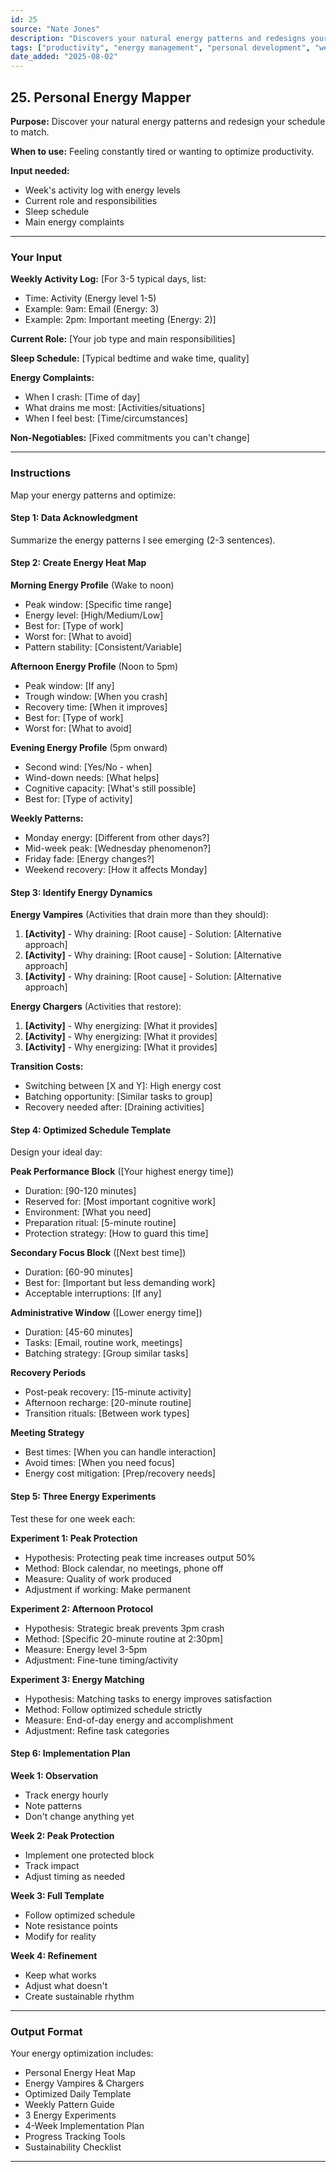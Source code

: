 ```yaml
---
id: 25
source: "Nate Jones"
description: "Discovers your natural energy patterns and redesigns your schedule to match."
tags: ["productivity", "energy management", "personal development", "well-being"]
date_added: "2025-08-02"
---
```


## 25\. Personal Energy Mapper

**Purpose:** Discover your natural energy patterns and redesign your schedule to match.

**When to use:** Feeling constantly tired or wanting to optimize productivity.

**Input needed:**

* Week's activity log with energy levels  
* Current role and responsibilities  
* Sleep schedule  
* Main energy complaints

---

### **Your Input**

**Weekly Activity Log:** \[For 3-5 typical days, list:

* Time: Activity (Energy level 1-5)  
* Example: 9am: Email (Energy: 3\)  
* Example: 2pm: Important meeting (Energy: 2)\]

**Current Role:** \[Your job type and main responsibilities\]

**Sleep Schedule:** \[Typical bedtime and wake time, quality\]

**Energy Complaints:**

* When I crash: \[Time of day\]  
* What drains me most: \[Activities/situations\]  
* When I feel best: \[Time/circumstances\]

**Non-Negotiables:** \[Fixed commitments you can't change\]

---

### **Instructions**

Map your energy patterns and optimize:

#### **Step 1: Data Acknowledgment**

Summarize the energy patterns I see emerging (2-3 sentences).

#### **Step 2: Create Energy Heat Map**

**Morning Energy Profile** (Wake to noon)

* Peak window: \[Specific time range\]  
* Energy level: \[High/Medium/Low\]  
* Best for: \[Type of work\]  
* Worst for: \[What to avoid\]  
* Pattern stability: \[Consistent/Variable\]

**Afternoon Energy Profile** (Noon to 5pm)

* Peak window: \[If any\]  
* Trough window: \[When you crash\]  
* Recovery time: \[When it improves\]  
* Best for: \[Type of work\]  
* Worst for: \[What to avoid\]

**Evening Energy Profile** (5pm onward)

* Second wind: \[Yes/No \- when\]  
* Wind-down needs: \[What helps\]  
* Cognitive capacity: \[What's still possible\]  
* Best for: \[Type of activity\]

**Weekly Patterns:**

* Monday energy: \[Different from other days?\]  
* Mid-week peak: \[Wednesday phenomenon?\]  
* Friday fade: \[Energy changes?\]  
* Weekend recovery: \[How it affects Monday\]

#### **Step 3: Identify Energy Dynamics**

**Energy Vampires** (Activities that drain more than they should):

1. **\[Activity\]** \- Why draining: \[Root cause\] \- Solution: \[Alternative approach\]  
2. **\[Activity\]** \- Why draining: \[Root cause\] \- Solution: \[Alternative approach\]  
3. **\[Activity\]** \- Why draining: \[Root cause\] \- Solution: \[Alternative approach\]

**Energy Chargers** (Activities that restore):

1. **\[Activity\]** \- Why energizing: \[What it provides\]  
2. **\[Activity\]** \- Why energizing: \[What it provides\]  
3. **\[Activity\]** \- Why energizing: \[What it provides\]

**Transition Costs:**

* Switching between \[X and Y\]: High energy cost  
* Batching opportunity: \[Similar tasks to group\]  
* Recovery needed after: \[Draining activities\]

#### **Step 4: Optimized Schedule Template**

Design your ideal day:

**Peak Performance Block** (\[Your highest energy time\])

* Duration: \[90-120 minutes\]  
* Reserved for: \[Most important cognitive work\]  
* Environment: \[What you need\]  
* Preparation ritual: \[5-minute routine\]  
* Protection strategy: \[How to guard this time\]

**Secondary Focus Block** (\[Next best time\])

* Duration: \[60-90 minutes\]  
* Best for: \[Important but less demanding work\]  
* Acceptable interruptions: \[If any\]

**Administrative Window** (\[Lower energy time\])

* Duration: \[45-60 minutes\]  
* Tasks: \[Email, routine work, meetings\]  
* Batching strategy: \[Group similar tasks\]

**Recovery Periods**

* Post-peak recovery: \[15-minute activity\]  
* Afternoon recharge: \[20-minute routine\]  
* Transition rituals: \[Between work types\]

**Meeting Strategy**

* Best times: \[When you can handle interaction\]  
* Avoid times: \[When you need focus\]  
* Energy cost mitigation: \[Prep/recovery needs\]

#### **Step 5: Three Energy Experiments**

Test these for one week each:

**Experiment 1: Peak Protection**

* Hypothesis: Protecting peak time increases output 50%  
* Method: Block calendar, no meetings, phone off  
* Measure: Quality of work produced  
* Adjustment if working: Make permanent

**Experiment 2: Afternoon Protocol**

* Hypothesis: Strategic break prevents 3pm crash  
* Method: \[Specific 20-minute routine at 2:30pm\]  
* Measure: Energy level 3-5pm  
* Adjustment: Fine-tune timing/activity

**Experiment 3: Energy Matching**

* Hypothesis: Matching tasks to energy improves satisfaction  
* Method: Follow optimized schedule strictly  
* Measure: End-of-day energy and accomplishment  
* Adjustment: Refine task categories

#### **Step 6: Implementation Plan**

**Week 1: Observation**

* Track energy hourly  
* Note patterns  
* Don't change anything yet

**Week 2: Peak Protection**

* Implement one protected block  
* Track impact  
* Adjust timing as needed

**Week 3: Full Template**

* Follow optimized schedule  
* Note resistance points  
* Modify for reality

**Week 4: Refinement**

* Keep what works  
* Adjust what doesn't  
* Create sustainable rhythm

---

### **Output Format**

Your energy optimization includes:

* Personal Energy Heat Map  
* Energy Vampires & Chargers  
* Optimized Daily Template  
* Weekly Pattern Guide  
* 3 Energy Experiments  
* 4-Week Implementation Plan  
* Progress Tracking Tools  
* Sustainability Checklist

---